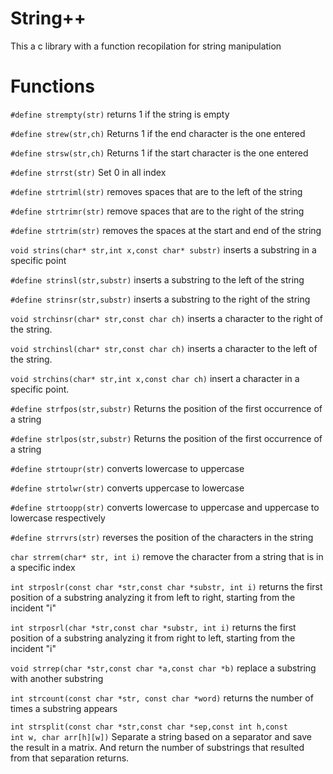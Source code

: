 # String++
This a c library with a function recopilation for string manipulation

Functions
======
<code>#define strempty(str)</code>
returns 1 if the string is empty

<code>#define strew(str,ch)</code>
Returns 1 if the end character is the one entered

<code>#define strsw(str,ch)</code>
Returns 1 if the start character is the one entered

<code>#define strrst(str)</code>
Set 0 in all index

<code>#define strtriml(str)</code>
removes spaces that are to the left of the string

<code>#define strtrimr(str)</code>
remove spaces that are to the right of the string

<code>#define strtrim(str)</code>
removes the spaces at the start and end of the string

<code>void strins(char* str,int x,const char* substr)</code>
inserts a substring in a specific point

<code>#define strinsl(str,substr)</code>
inserts a substring to the left of the string

<code>#define strinsr(str,substr)</code>
inserts a substring to the right of the string

<code>void strchinsr(char* str,const char ch)</code>
inserts a character to the right of the string.

<code>void strchinsl(char* str,const char ch)</code>
inserts a character to the left of the string.

<code>void strchins(char* str,int x,const char ch)</code>
insert a character in a specific point.

<code>#define strfpos(str,substr)</code>
Returns the position of the first occurrence of a string

<code>#define strlpos(str,substr)</code>
Returns the position of the first occurrence of a string

<code>#define strtoupr(str)</code>
converts lowercase to uppercase

<code>#define strtolwr(str)</code>
converts uppercase to lowercase

<code>#define strtoopp(str)</code>
converts lowercase to uppercase and uppercase to lowercase respectively

<code>#define strrvrs(str)</code>
reverses the position of the characters in the string

<code>char strrem(char* str, int i)</code>
remove the character from a string that is in a specific index

<code>int strposlr(const char *str,const char *substr, int i)</code>
returns the first position of a substring analyzing it from left to right, starting from the incident "i"

<code>int strposrl(char *str,const char *substr, int i)</code>
returns the first position of a substring analyzing it from right to left, starting from the incident "i"

<code>void strrep(char *str,const char *a,const char *b)</code>
replace a substring with another substring

<code>int strcount(const char *str, const char *word)</code>
returns the number of times a substring appears

<code>int strsplit(const char *str,const char *sep,const int h,const int w, char arr[h][w])</code>
Separate a string based on a separator and save the result in a matrix. And return the number of substrings that resulted from that separation returns.